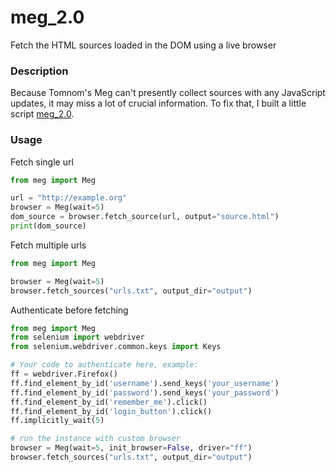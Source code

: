 # meg_2.0
Fetch the HTML sources loaded in the DOM using a live browser

### Description

Because Tomnom's Meg can't presently collect sources with any JavaScript updates, it may miss a lot of crucial information. To fix that, I built a little script [meg_2.0](https://github.com/basedygt/meg_2.0).

### Usage

Fetch single url

```python
from meg import Meg

url = "http://example.org"
browser = Meg(wait=5)
dom_source = browser.fetch_source(url, output="source.html")
print(dom_source)
```

Fetch multiple urls

```python
from meg import Meg

browser = Meg(wait=5)
browser.fetch_sources("urls.txt", output_dir="output")
```

Authenticate before fetching

```python
from meg import Meg
from selenium import webdriver
from selenium.webdriver.common.keys import Keys

# Your code to authenticate here, example:
ff = webdriver.Firefox()
ff.find_element_by_id('username').send_keys('your_username')
ff.find_element_by_id('password').send_keys('your_password')
ff.find_element_by_id('remember_me').click()
ff.find_element_by_id('login_button').click()
ff.implicitly_wait(5)

# run the instance with custom browser
browser = Meg(wait=5, init_browser=False, driver="ff")
browser.fetch_sources("urls.txt", output_dir="output")
```
